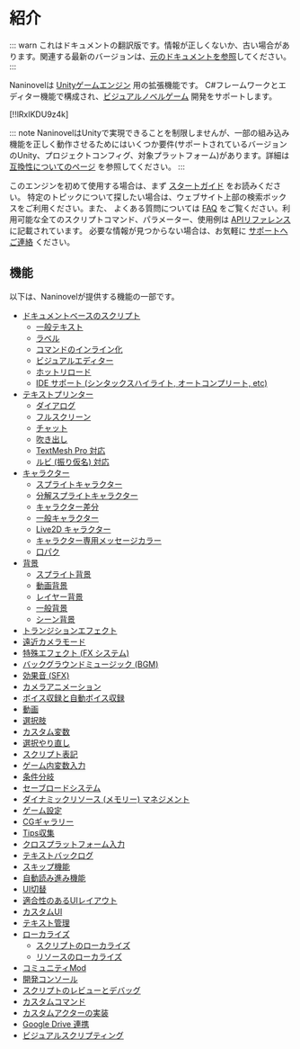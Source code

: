 # 紹介

::: warn
これはドキュメントの翻訳版です。情報が正しくないか、古い場合があります。関連する最新のバージョンは、[元のドキュメントを参照](/guide/)してください。
:::

Naninovelは [Unityゲームエンジン](https://unity.com/ja) 用の拡張機能です。 C#フレームワークとエディター機能で構成され、[ビジュアルノベルゲーム](https://ja.wikipedia.org/wiki/%E3%83%93%E3%82%B8%E3%83%A5%E3%82%A2%E3%83%AB%E3%83%8E%E3%83%99%E3%83%AB) 開発をサポートします。

[!!lRxIKDU9z4k]

::: note
NaninovelはUnityで実現できることを制限しませんが、一部の組み込み機能を正しく動作させるためにはいくつか要件(サポートされているバージョンのUnity、プロジェクトコンフィグ、対象プラットフォーム)があります。詳細は [互換性についてのページ](/ja/guide/compatibility.md) を参照してください。
:::

このエンジンを初めて使用する場合は、まず [スタートガイド](/ja/guide/getting-started.md) をお読みください。
特定のトピックについて探したい場合は、ウェブサイト上部の検索ボックスをご利用ください。また、
よくある質問については [FAQ](/ja/faq/) をご覧ください。利用可能な全てのスクリプトコマンド、パラメーター、使用例は [APIリファレンス](/ja/api/)に記載されています。 必要な情報が見つからない場合は、お気軽に [サポートへご連絡](/ja/support/#開発者向けサポート) ください。

## 機能

以下は、Naninovelが提供する機能の一部です。

* [ドキュメントベースのスクリプト](/ja/guide/naninovel-scripts.md)
  * [一般テキスト](/ja/guide/naninovel-scripts.md#一般テキスト)
  * [ラベル](/ja/guide/naninovel-scripts.md#ラベル)
  * [コマンドのインライン化](/ja/guide/naninovel-scripts.md#コマンドのインライン化)
  * [ビジュアルエディター](/ja/guide/naninovel-scripts.md#ビジュアルエディター)
  * [ホットリロード](/ja/guide/naninovel-scripts.md#ホットリロード)
  * [IDE サポート (シンタックスハイライト, オートコンプリート, etc)](/ja/guide/naninovel-scripts.md#ide-サポート)
* [テキストプリンター](/ja/guide/text-printers.md)
  * [ダイアログ](/ja/guide/text-printers.md#ダイアログプリンター)
  * [フルスクリーン](/ja/guide/text-printers.md#フルスクリーンプリンター)
  * [チャット](/ja/guide/text-printers.md#チャットプリンター)
  * [吹き出し](/ja/guide/text-printers.md#吹き出しプリンター)
  * [TextMesh Pro 対応](/ja/guide/text-printers.html#textmesh-pro)
  * [ルビ (振り仮名) 対応](/ja/guide/text-printers.html#テキストスタイル)
* [キャラクター](/ja/guide/characters.md)
  * [スプライトキャラクター](/ja/guide/characters.md#スプライトキャラクター)
  * [分解スプライトキャラクター](/ja/guide/characters.md#分解スプライトキャラクター)
  * [キャラクター差分](/ja/guide/characters.md#キャラクター差分)
  * [一般キャラクター](/ja/guide/characters.md#一般キャラクター)
  * [Live2D キャラクター](/ja/guide/characters.md#live2d-キャラクター)
  * [キャラクター専用メッセージカラー](/ja/guide/characters.md#メッセージカラー)
  * [口パク](/ja/guide/characters.md#口パク)
* [背景](/ja/guide/backgrounds.md)
  * [スプライト背景](/ja/guide/backgrounds.md#スプライト背景)
  * [動画背景](/ja/guide/backgrounds.md#動画背景)
  * [レイヤー背景](/ja/guide/backgrounds.md#レイヤー背景)
  * [一般背景](/ja/guide/backgrounds.md#一般背景)
  * [シーン背景](/ja/guide/backgrounds.md#シーン背景)
* [トランジションエフェクト](/ja/guide/トランジションエフェクト.md)
* [遠近カメラモード](https://youtu.be/rC6C9mA7Szw)
* [特殊エフェクト (FX システム)](/ja/guide/特殊エフェクト.md)
* [バックグラウンドミュージック (BGM)](/ja/guide/audio.md#バックグラウンドミュージック)
* [効果音 (SFX)](/ja/guide/audio.md#効果音)
* [カメラアニメーション](/ja/api/#カメラ)
* [ボイス収録と自動ボイス収録](/ja/guide/voicing.md)
* [動画](/ja/guide/movies.md)
* [選択肢](/ja/guide/choices.md)
* [カスタム変数](/ja/guide/custom-variables.md)
* [選択やり直し](https://youtu.be/HJnOoUrqHis)
* [スクリプト表記](/ja/guide/script-expressions.md)
* [ゲーム内変数入力](/ja/api/#入力)
* [条件分岐](/ja/api/#if)
* [セーブロードシステム](/ja/guide/save-load-system.md)
* [ダイナミックリソース (メモリー) マネジメント](https://youtu.be/cFikLjfeKyc)
* [ゲーム設定](/ja/guide/game-settings.md)
* [CGギャラリー](/ja/guide/unlockable-items.md#CGギャラリー)
* [Tips収集](/ja/guide/unlockable-items.md#tips)
* [クロスプラットフォーム入力](/ja/guide/input-processing.md)
* [テキストバックログ](/ja/guide/text-printers.md#テキストバックログ)
* [スキップ機能](/ja/guide/text-printers.md#スキップ機能)
* [自動読み進み機能](/ja/guide/text-printers.md#自動読み進み機能)
* [UI切替](/ja/guide/user-interface.md#UI切替)
* [適合性のあるUIレイアウト](/ja/guide/user-interface.md#適合性のあるUIレイアウト)
* [カスタムUI](/ja/guide/user-interface.md#カスタムUI)
* [テキスト管理](/ja/guide/managed-text.md)
* [ローカライズ](/ja/guide/localization.md)
  * [スクリプトのローカライズ](/ja/guide/localization.md#スクリプトのローカライズ)
  * [リソースのローカライズ](/ja/guide/localization.md#リソースのローカライズ)
* [コミュニティMod](/ja/guide/community-modding.md)
* [開発コンソール](/ja/guide/development-console.md)
* [スクリプトのレビューとデバッグ](/ja/guide/naninovel-scripts.md#スクリプトデバッグ)
* [カスタムコマンド](/ja/guide/custom-commands.md)
* [カスタムアクターの実装](/ja/guide/custom-actor-implementations.md)
* [Google Drive 連携](/ja/guide/resource-providers.md#google-drive)
* [ビジュアルスクリプティング](/ja/guide/playmaker.md)
